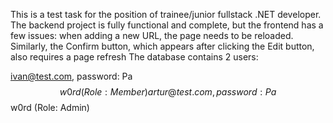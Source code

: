 This is a test task for the position of trainee/junior fullstack .NET developer. The backend project is fully functional and complete, but the frontend has a few issues: when adding a new URL, the page needs to be reloaded. Similarly, the Confirm button, which appears after clicking the Edit button, also requires a page refresh
The database contains 2 users:

ivan@test.com, password: Pa$$w0rd (Role: Member)
artur@test.com, password: Pa$$w0rd (Role: Admin)

